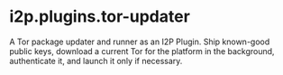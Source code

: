 # i2p.plugins.tor-updater

A Tor package updater and runner as an I2P Plugin. Ship known-good public keys, download a current Tor for the platform in the background, authenticate it, and launch it  only if necessary.